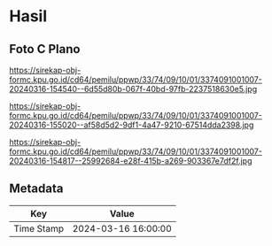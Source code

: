 # Hasil

## Foto C Plano

https://sirekap-obj-formc.kpu.go.id/cd64/pemilu/ppwp/33/74/09/10/01/3374091001007-20240316-154540--6d55d80b-067f-40bd-97fb-2237518630e5.jpg

https://sirekap-obj-formc.kpu.go.id/cd64/pemilu/ppwp/33/74/09/10/01/3374091001007-20240316-155020--af58d5d2-9df1-4a47-9210-67514dda2398.jpg

https://sirekap-obj-formc.kpu.go.id/cd64/pemilu/ppwp/33/74/09/10/01/3374091001007-20240316-154817--25992684-e28f-415b-a269-903367e7df2f.jpg


## Metadata

| Key        | Value               |
| ---------- | ------------------- |
| Time Stamp | 2024-03-16 16:00:00 |



